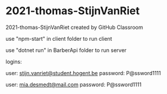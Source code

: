 # 2021-thomas-StijnVanRiet
2021-thomas-StijnVanRiet created by GitHub Classroom

use "npm-start" in client folder to run client

use "dotnet run" in BarberApi folder to run server


logins:

user: stijn.vanriet@student.hogent.be
password: P@ssword1111

user: mia.desmedt@mail.com
password: P@ssword1111
